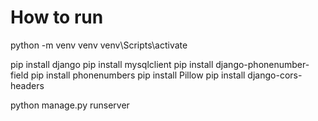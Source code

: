 # How to run

python -m venv venv
venv\Scripts\activate

pip install django
pip install mysqlclient
pip install django-phonenumber-field
pip install phonenumbers
pip install Pillow
pip install django-cors-headers

python manage.py runserver